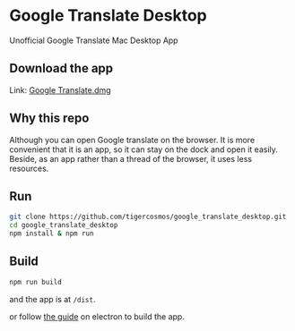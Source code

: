 # Google Translate Desktop

Unofficial Google Translate Mac Desktop App

## Download the app

Link: [Google Translate.dmg](https://github.com/tigercosmos/google_translate_desktop/releases/download/1.0.0/Google.Translate-1.0.0.dmg)

## Why this repo

Although you can open Google translate on the browser. It is more convenient that it is an app, so it can stay on the dock and open it easily. Beside, as an app rather than a thread of the browser, it uses less resources.

## Run

```sh
git clone https://github.com/tigercosmos/google_translate_desktop.git
cd google_translate_desktop
npm install & npm run
```

## Build

```sh
npm run build
```

and the app is at `/dist`.

or follow [the guide](https://electronjs.org/docs/tutorial/application-distribution) on electron to build the app.